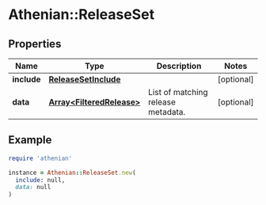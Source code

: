# Athenian::ReleaseSet

## Properties

| Name | Type | Description | Notes |
| ---- | ---- | ----------- | ----- |
| **include** | [**ReleaseSetInclude**](ReleaseSetInclude.md) |  | [optional] |
| **data** | [**Array&lt;FilteredRelease&gt;**](FilteredRelease.md) | List of matching release metadata. | [optional] |

## Example

```ruby
require 'athenian'

instance = Athenian::ReleaseSet.new(
  include: null,
  data: null
)
```

